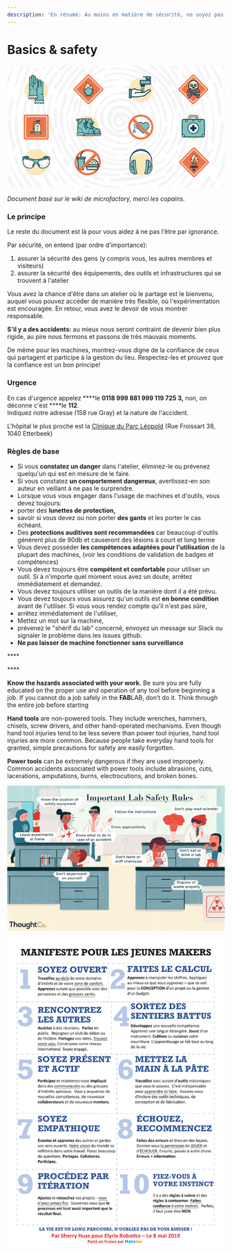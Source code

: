 ```yaml
---
description: 'En résumé: Au moins en matière de sécurité, ne soyez pas stupide!'
---
```


# Basics & safety

![](../../.gitbook/assets/image%20%2820%29.png)

_Document basé sur le wiki de microfactory, merci les copains._

### Le principe 

Le reste du document est là pour vous aidez à ne pas l'être par ignorance.  
  
Par sécurité, on entend \(par ordre d'importance\):

1.  assurer la sécurité des gens \(y compris vous, les autres membres et visiteurs\)
2.  assurer la sécurité des équipements, des outils et infrastructures qui se trouvent à l'atelier

 Vous avez la chance d'être dans un atelier où le partage est le bienvenu, auquel vous pouvez accéder de manière très flexible, où l'expérimentation est encouragée. En retour, vous avez le devoir de vous montrer responsable. 

**S'il y a des accidents:** au mieux nous seront contraint de devenir bien plus rigide, au pire nous fermons et passons de très mauvais moments.

De même pour les machines, montrez-vous digne de la confiance de ceux qui partagent et participe à la gestion du lieu. Respectez-les et prouvez que la confiance est un bon principe!

### Urgence

En cas d'urgence appelez ****le **0118 999 881 999 119 725 3,** non, on déconne c'est ****le **112**.  
Indiquez notre adresse \(158 rue Gray\) et la nature de l'accident.

L'hôpital le plus proche est la [Clinique du Parc Léopold](http://chirec.be/nl/contact/cpl-medisch-centrum-park-leopold/) \(Rue Froissart 38, 1040 Etterbeek\)

### Règles de base

*  Si vous **constatez un danger** dans l'atelier, éliminez-le ou prévenez quelqu'un qui est en mesure de le faire.
*  Si vous constatez **un comportement dangereux**, avertissez-en son auteur en veillant à ne pas le surprendre.
*  Lorsque vous vous engager dans l'usage de machines et d'outils, vous devez toujours:
  * porter des **lunettes de protection,**
  * savoir si vous devez ou non porter **des gants** et les porter le cas échéant.
*  Des **protections auditives sont recommandées** car beaucoup d'outils génèrent plus de 90db et causeront des lésions à court et long terme
*  Vous devez posséder **les compétences adaptées pour l'utilisation** de la plupart des machines, \(voir les conditions de validation de badges et compétences\)
*  Vous devez toujours être **compétent et confortable** pour utiliser un outil. Si à n'importe quel moment vous avez un doute, arrêtez immédiatement et demandez.
*  Vous devez toujours utiliser un outils de la manière dont il a été prévu.
*  Vous devez toujours vous assurez qu'un outils est **en bonne condition** avant de l'utiliser. Si vous vous rendez compte qu'il n'est pas sûre,
  *  arrêtez immédiatement de l'utiliser,
  *  Mettez un mot sur la machine,
  *  prévenez le "shérif du lab" concerné, envoyez un message sur Slack ou signaler le problème dans les issues github. 
*  **Ne pas laisser de machine fonctionner sans surveillance**

\*\*\*\*

\*\*\*\*

**Know the hazards associated with your work.**  Be sure you are fully educated on the proper use and operation of any tool before beginning a job.  If you cannot do a job safely in the **FAB**LAB, don’t do it.  Think through the entire job before starting

**Hand tools** are non-powered tools. They include wrenches, hammers, chisels, screw drivers, and other hand-operated mechanisms. Even though hand tool injuries tend to be less severe than power tool injuries, hand tool injuries are more common. Because people take everyday hand tools for granted, simple precautions for safety are easily forgotten.

**Power tools** can be extremely dangerous if they are used improperly. Common accidents associated with power tools include abrasions, cuts, lacerations, amputations, burns, electrocutions, and broken bones.

![](../../.gitbook/assets/image%20%287%29.png)

![](../../.gitbook/assets/image%20%2812%29.png)

